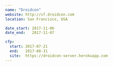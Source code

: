 ```yaml
---
name: "Droidcon"
website: http://sf.droidcon.com
location: San Francisco, USA

date_start: 2017-11-06
date_end:   2017-11-07

cfp:
  start: 2017-07-21
  end:   2017-08-31
  site:  https://droidcon-server.herokuapp.com
---
```

